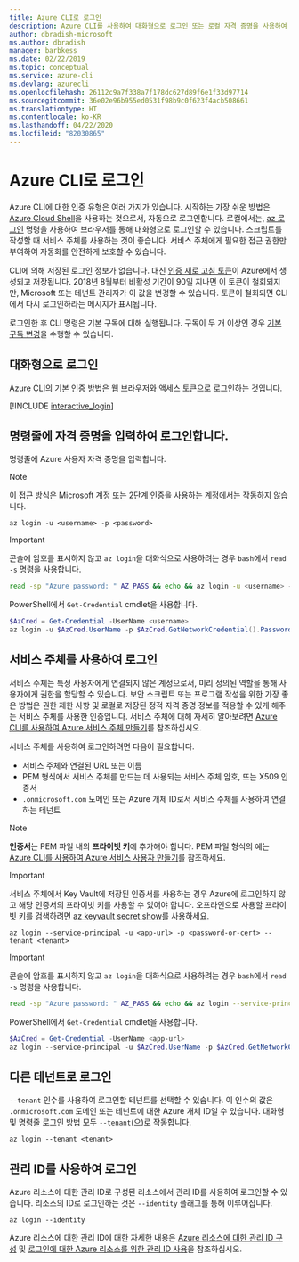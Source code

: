 ```yaml
---
title: Azure CLI로 로그인
description: Azure CLI를 사용하여 대화형으로 로그인 또는 로컬 자격 증명을 사용하여 로그인
author: dbradish-microsoft
ms.author: dbradish
manager: barbkess
ms.date: 02/22/2019
ms.topic: conceptual
ms.service: azure-cli
ms.devlang: azurecli
ms.openlocfilehash: 26112c9a7f338a7f178dc627d89f6e1f33d97714
ms.sourcegitcommit: 36e02e96b955ed0531f98b9c0f623f4acb508661
ms.translationtype: HT
ms.contentlocale: ko-KR
ms.lasthandoff: 04/22/2020
ms.locfileid: "82030865"
---
```

# <a name="sign-in-with-azure-cli"></a>Azure CLI로 로그인 

Azure CLI에 대한 인증 유형은 여러 가지가 있습니다. 시작하는 가장 쉬운 방법은 [Azure Cloud Shell](/azure/cloud-shell/overview)을 사용하는 것으로서, 자동으로 로그인합니다.
로컬에서는, [az 로그인](/cli/azure/reference-index#az-login) 명령을 사용하여 브라우저를 통해 대화형으로 로그인할 수 있습니다. 스크립트를 작성할 때 서비스 주체를 사용하는 것이 좋습니다. 서비스 주체에게 필요한 접근 권한만 부여하여 자동화를 안전하게 보호할 수 있습니다.

CLI에 의해 저장된 로그인 정보가 없습니다. 대신 [인증 새로 고침 토큰](https://docs.microsoft.com/azure/active-directory/develop/v1-id-and-access-tokens#refresh-tokens)이 Azure에서 생성되고 저장됩니다. 2018년 8월부터 비활성 기간이 90일 지나면 이 토큰이 철회되지만, Microsoft 또는 테넌트 관리자가 이 값을 변경할 수 있습니다. 토큰이 철회되면 CLI에서 다시 로그인하라는 메시지가 표시됩니다.

로그인한 후 CLI 명령은 기본 구독에 대해 실행됩니다. 구독이 두 개 이상인 경우 [기본 구독 변경](manage-azure-subscriptions-azure-cli.md)을 수행할 수 있습니다.

## <a name="sign-in-interactively"></a>대화형으로 로그인

Azure CLI의 기본 인증 방법은 웹 브라우저와 액세스 토큰으로 로그인하는 것입니다.

[!INCLUDE [interactive_login](includes/interactive-login.md)]

## <a name="sign-in-with-credentials-on-the-command-line"></a>명령줄에 자격 증명을 입력하여 로그인합니다.

명령줄에 Azure 사용자 자격 증명을 입력합니다.

> [!Note]
> 이 접근 방식은 Microsoft 계정 또는 2단계 인증을 사용하는 계정에서는 작동하지 않습니다.

```azurecli-interactive
az login -u <username> -p <password>
```

> [!IMPORTANT]
> 콘솔에 암호를 표시하지 않고 `az login`을 대화식으로 사용하려는 경우 `bash`에서 `read -s` 명령을 사용합니다.
>
> ```bash
> read -sp "Azure password: " AZ_PASS && echo && az login -u <username> -p $AZ_PASS
> ```
>
> PowerShell에서 `Get-Credential` cmdlet을 사용합니다.
>
> ```powershell
> $AzCred = Get-Credential -UserName <username>
> az login -u $AzCred.UserName -p $AzCred.GetNetworkCredential().Password
> ```

## <a name="sign-in-with-a-service-principal"></a>서비스 주체를 사용하여 로그인

서비스 주체는 특정 사용자에게 연결되지 않은 계정으로서, 미리 정의된 역할을 통해 사용자에게 권한을 할당할 수 있습니다. 보안 스크립트 또는 프로그램 작성을 위한 가장 좋은 방법은 권한 제한 사항 및 로컬로 저장된 정적 자격 증명 정보를 적용할 수 있게 해주는 서비스 주체를 사용한 인증입니다. 서비스 주체에 대해 자세히 알아보려면 [Azure CLI를 사용하여 Azure 서비스 주체 만들기](/cli/azure/create-an-azure-service-principal-azure-cli#sign-in-using-a-service-principal)를 참조하십시오.

서비스 주체를 사용하여 로그인하려면 다음이 필요합니다.

* 서비스 주체와 연결된 URL 또는 이름
* PEM 형식에서 서비스 주체를 만드는 데 사용되는 서비스 주체 암호, 또는 X509 인증서
* `.onmicrosoft.com` 도메인 또는 Azure 개체 ID로서 서비스 주체를 사용하여 연결하는 테넌트

> [!NOTE]
> **인증서**는 PEM 파일 내의 **프라이빗 키**에 추가해야 합니다.  PEM 파일 형식의 예는 [Azure CLI를 사용하여 Azure 서비스 사용자 만들기](/cli/azure/create-an-azure-service-principal-azure-cli#sign-in-using-a-service-principal)를 참조하세요. 
>

> [!IMPORTANT]
>
> 서비스 주체에서 Key Vault에 저장된 인증서를 사용하는 경우 Azure에 로그인하지 않고 해당 인증서의 프라이빗 키를 사용할 수 있어야 합니다. 오프라인으로 사용할 프라이빗 키를 검색하려면 [az keyvault secret show](/cli/azure/keyvault/secret)를 사용하세요.

```azurecli-interactive
az login --service-principal -u <app-url> -p <password-or-cert> --tenant <tenant>
```

> [!IMPORTANT]
> 콘솔에 암호를 표시하지 않고 `az login`을 대화식으로 사용하려는 경우 `bash`에서 `read -s` 명령을 사용합니다.
>
> ```bash
> read -sp "Azure password: " AZ_PASS && echo && az login --service-principal -u <app-url> -p $AZ_PASS --tenant <tenant>
> ```
>
> PowerShell에서 `Get-Credential` cmdlet을 사용합니다.
>
> ```powershell
> $AzCred = Get-Credential -UserName <app-url>
> az login --service-principal -u $AzCred.UserName -p $AzCred.GetNetworkCredential().Password --tenant <tenant>
> ```

## <a name="sign-in-with-a-different-tenant"></a>다른 테넌트로 로그인

`--tenant` 인수를 사용하여 로그인할 테넌트를 선택할 수 있습니다. 이 인수의 값은 `.onmicrosoft.com` 도메인 또는 테넌트에 대한 Azure 개체 ID일 수 있습니다. 대화형 및 명령줄 로그인 방법 모두 `--tenant`(으)로 작동합니다.

```azurecli-interactive
az login --tenant <tenant>
```

## <a name="sign-in-with-a-managed-identity"></a>관리 ID를 사용하여 로그인

Azure 리소스에 대한 관리 ID로 구성된 리소스에서 관리 ID를 사용하여 로그인할 수 있습니다. 리소스의 ID로 로그인하는 것은 `--identity` 플래그를 통해 이루어집니다.

```azurecli-interactive
az login --identity
```

Azure 리소스에 대한 관리 ID에 대한 자세한 내용은 [Azure 리소스에 대한 관리 ID 구성](https://docs.microsoft.com/azure/active-directory/managed-identities-azure-resources/qs-configure-cli-windows-vm) 및 [로그인에 대한 Azure 리소스를 위한 관리 ID 사용](https://docs.microsoft.com/azure/active-directory/managed-identities-azure-resources/how-to-use-vm-sign-in)을 참조하십시오.
